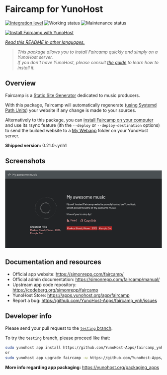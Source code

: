 <!--
N.B.: This README was automatically generated by <https://github.com/YunoHost/apps/tree/master/tools/readme_generator>
It shall NOT be edited by hand.
-->

# Faircamp for YunoHost

[![Integration level](https://dash.yunohost.org/integration/faircamp.svg)](https://ci-apps.yunohost.org/ci/apps/faircamp/) ![Working status](https://ci-apps.yunohost.org/ci/badges/faircamp.status.svg) ![Maintenance status](https://ci-apps.yunohost.org/ci/badges/faircamp.maintain.svg)

[![Install Faircamp with YunoHost](https://install-app.yunohost.org/install-with-yunohost.svg)](https://install-app.yunohost.org/?app=faircamp)

*[Read this README in other languages.](./ALL_README.md)*

> *This package allows you to install Faircamp quickly and simply on a YunoHost server.*  
> *If you don't have YunoHost, please consult [the guide](https://yunohost.org/install) to learn how to install it.*

## Overview

Faircamp is a [Static Site Generator](https://en.wikipedia.org/wiki/Static_site_generator) dedicated to music producers.

With this package, Faircamp will automatically regenerate ([using Systemd Path Units](https://www.putorius.net/systemd-path-units.html)) your website if any change is made to your sources.

Alternatively to this package, you can [install Faircamp on your computer](https://simonrepp.com/faircamp/manual/installation.html) and use its rsync feature (ith the `--deploy` or `--deploy-destination` options) to send the builded website to a [My Webapp](https://apps.yunohost.org/app/my_webapp) folder on your YunoHost server.


**Shipped version:** 0.21.0~ynh1

## Screenshots

![Screenshot of Faircamp](./doc/screenshots/faircamp-screenshot.png)

## Documentation and resources

- Official app website: <https://simonrepp.com/faircamp/>
- Official admin documentation: <https://simonrepp.com/faircamp/manual/>
- Upstream app code repository: <https://codeberg.org/simonrepp/faircamp>
- YunoHost Store: <https://apps.yunohost.org/app/faircamp>
- Report a bug: <https://github.com/YunoHost-Apps/faircamp_ynh/issues>

## Developer info

Please send your pull request to the [`testing` branch](https://github.com/YunoHost-Apps/faircamp_ynh/tree/testing).

To try the `testing` branch, please proceed like that:

```bash
sudo yunohost app install https://github.com/YunoHost-Apps/faircamp_ynh/tree/testing --debug
or
sudo yunohost app upgrade faircamp -u https://github.com/YunoHost-Apps/faircamp_ynh/tree/testing --debug
```

**More info regarding app packaging:** <https://yunohost.org/packaging_apps>
